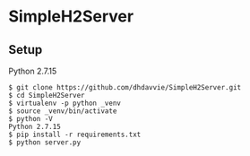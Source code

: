 # SimpleH2Server

## Setup

Python 2.7.15

```
$ git clone https://github.com/dhdavvie/SimpleH2Server.git
$ cd SimpleH2Server
$ virtualenv -p python _venv
$ source _venv/bin/activate
$ python -V 
Python 2.7.15
$ pip install -r requirements.txt
$ python server.py
```

